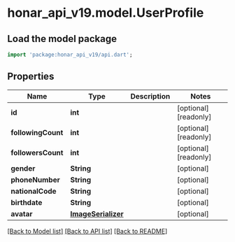 # honar_api_v19.model.UserProfile

## Load the model package
```dart
import 'package:honar_api_v19/api.dart';
```

## Properties
Name | Type | Description | Notes
------------ | ------------- | ------------- | -------------
**id** | **int** |  | [optional] [readonly] 
**followingCount** | **int** |  | [optional] [readonly] 
**followersCount** | **int** |  | [optional] [readonly] 
**gender** | **String** |  | [optional] 
**phoneNumber** | **String** |  | [optional] 
**nationalCode** | **String** |  | [optional] 
**birthdate** | **String** |  | [optional] 
**avatar** | [**ImageSerializer**](ImageSerializer.md) |  | [optional] 

[[Back to Model list]](../README.md#documentation-for-models) [[Back to API list]](../README.md#documentation-for-api-endpoints) [[Back to README]](../README.md)


